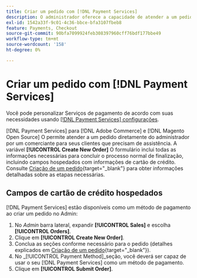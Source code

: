 ```yaml
---
title: Criar um pedido com [!DNL Payment Services]
description: O administrador oferece a capacidade de atender a um pedido usando [!DNL Payment Services] diretamente do Administrador por um comerciante para seus clientes que precisam de assistência.
exl-id: 1542a33f-9c01-4c36-bbce-bfa3107fbeb8
feature: Payments, Checkout
source-git-commit: 90bfa7099924feb308397960cff76bdf177bbe49
workflow-type: tm+mt
source-wordcount: '158'
ht-degree: 0%

---
```


# Criar um pedido com [!DNL Payment Services]

Você pode personalizar Serviços de pagamento de acordo com suas necessidades usando [[!DNL Payment Services] configurações](settings.md).

[!DNL Payment Services] para [!DNL Adobe Commerce] e [!DNL Magento Open Source] O permite atender a um pedido diretamente do administrador por um comerciante para seus clientes que precisam de assistência. A variável **[!UICONTROL Create New Order]** O formulário inclui todas as informações necessárias para concluir o processo normal de finalização, incluindo campos hospedados com informações de cartão de crédito. Consulte [Criação de um pedido](https://docs.magento.com/user-guide/customers/customer-account-create-order.html){target="_blank"} para obter informações detalhadas sobre as etapas necessárias.

## Campos de cartão de crédito hospedados

[!DNL Payment Services] estão disponíveis como um método de pagamento ao criar um pedido no Admin:

1. No _Admin_ barra lateral, expandir **[!UICONTROL Sales]** e escolha **[!UICONTROL Orders]**.
1. Clique em **[!UICONTROL Create New Order]**.
1. Conclua as seções conforme necessário para o pedido (detalhes explicados em [Criação de um pedido](https://docs.magento.com/user-guide/customers/customer-account-create-order.html){target="_blank"}).
1. No _[!UICONTROL Payment Method]_seção, você deverá ser capaz de usar o seu [!DNL Payment Services] como um método de pagamento.
1. Clique em **[!UICONTROL Submit Order]**.
